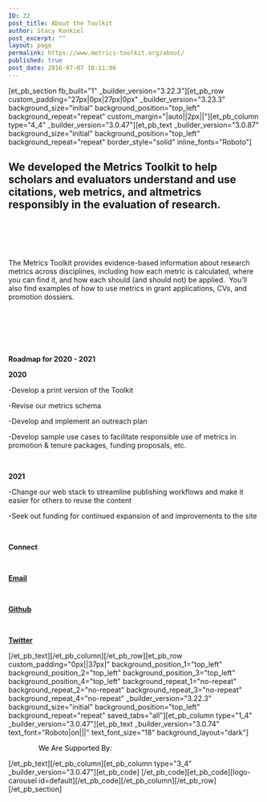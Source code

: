 ```yaml
---
ID: 22
post_title: About the Toolkit
author: Stacy Konkiel
post_excerpt: ""
layout: page
permalink: https://www.metrics-toolkit.org/about/
published: true
post_date: 2016-07-07 18:11:06
---
```

[et_pb_section fb_built="1" _builder_version="3.22.3"][et_pb_row custom_padding="27px|0px|27px|0px" _builder_version="3.23.3" background_size="initial" background_position="top_left" background_repeat="repeat" custom_margin="|auto||2px||"][et_pb_column type="4_4" _builder_version="3.0.47"][et_pb_text _builder_version="3.0.87" background_size="initial" background_position="top_left" background_repeat="repeat" border_style="solid" inline_fonts="Roboto"]<h2>We developed the Metrics Toolkit to help scholars and evaluators understand and use citations, web metrics, and altmetrics responsibly in the evaluation of research.</h2>
<p>&nbsp;</p>
<h2></h2>
<p>&nbsp;</p>
<p>The Metrics Toolkit provides evidence-based information about research metrics across disciplines, including how each metric is calculated, where you can find it, and how each should (and should not) be applied.  You’ll also find examples of how to use metrics in grant applications, CVs, and promotion dossiers.</p>
<p>&nbsp;</p>
<p>&nbsp;</p>
<p>&nbsp;</p>
<p><strong>Roadmap for 2020 - 2021</strong><a href="http://stacykonkiel.org"></a></p>
<p><strong>2020</strong></p>
<p>-Develop a print version of the Toolkit</p>
<p>-Revise our metrics schema</p>
<p>-Develop and implement an outreach plan</p>
<p>-Develop sample use cases to facilitate responsible use of metrics in promotion &amp; tenure packages, funding proposals, etc.</p>
<p>&nbsp;</p>
<p><strong>2021 </strong></p>
<p>-Change our web stack to streamline publishing workflows and make it easier for others to reuse the content</p>
<p>-Seek out funding for continued expansion of and improvements to the site</p>
<p>&nbsp;</p>
<p><strong>Connect</strong></p>
<p>&nbsp;</p>
<p><strong><a href="mailto:metricstoolkit@gmail.com">Email</a></strong></p>
<p>&nbsp;</p>
<p><a href="https://github.com/Metrics-Toolkit/Metrics-Toolkit"><strong>Github</strong></a></p>
<p>&nbsp;</p>
<p><strong> <a href="https://twitter.com/Metrics_Toolkit">Twitter</a></strong></p>[/et_pb_text][/et_pb_column][/et_pb_row][et_pb_row custom_padding="0px||37px|" background_position_1="top_left" background_position_2="top_left" background_position_3="top_left" background_position_4="top_left" background_repeat_1="no-repeat" background_repeat_2="no-repeat" background_repeat_3="no-repeat" background_repeat_4="no-repeat" _builder_version="3.22.3" background_size="initial" background_position="top_left" background_repeat="repeat" saved_tabs="all"][et_pb_column type="1_4" _builder_version="3.0.47"][et_pb_text _builder_version="3.0.74" text_font="Roboto|on|||" text_font_size="18" background_layout="dark"]<p style="padding-left: 60px;"><span style="color: #050505;">We Are</span>
<span style="color: #050505;">Supported By:</span></p>
[/et_pb_text][/et_pb_column][et_pb_column type="3_4" _builder_version="3.0.47"][et_pb_code]<!-- [et_pb_line_break_holder] --><!-- [et_pb_line_break_holder] --> <!-- [et_pb_line_break_holder] --><!-- [et_pb_line_break_holder] -->[/et_pb_code][et_pb_code][logo-carousel id=default][/et_pb_code][/et_pb_column][/et_pb_row][/et_pb_section]